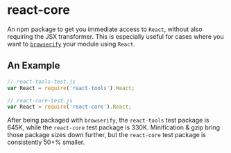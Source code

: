 # react-core

An npm package to get you immediate access to `React`, without also requiring the JSX transformer. This is especially useful for cases where you want to [`browserify`](https://github.com/substack/node-browserify) your module using `React`.

## An Example

```js
// react-tools-test.js
var React = require('react-tools').React;
```

```js
// react-core-test.js
var React = require('react-core').React;
```

After being packaged with `browserify`, the `react-tools` test package is 645K, while the `react-core` test package is 330K. Minification & gzip bring those package sizes down further, but the `react-core` test package is consistently 50+% smaller.
